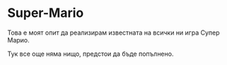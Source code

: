 # Super-Mario
Това е моят опит да реализирам известната на всички ни игра Супер Марио.

Тук все още няма нищо, предстои да бъде попълнено.
